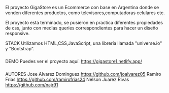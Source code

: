 El proyecto GigaStore es un Ecommerce con base en Argentina donde se venden diferentes productos, como televisores,computadoras celulares etc. 

El proyecto está terminado, se pusieron en practica diferentes propiedades de css, junto con medias queries correspondientes para hacer un diseño responsive.


STACK
Utilizamos HTML,CSS,JavaScript, una librería llamada "universe.io" y "Bootstrap".

###
DEMO
Puedes ver el proyecto aquí: https://gigastore1.netlify.app/

###
AUTORES
Jose Alvarez Dominguez  https://github.com/joalvarez05
Ramiro Frias            https://github.com/ramirofrias24
Nelson Juarez Rivas     https://github.com/najr91
